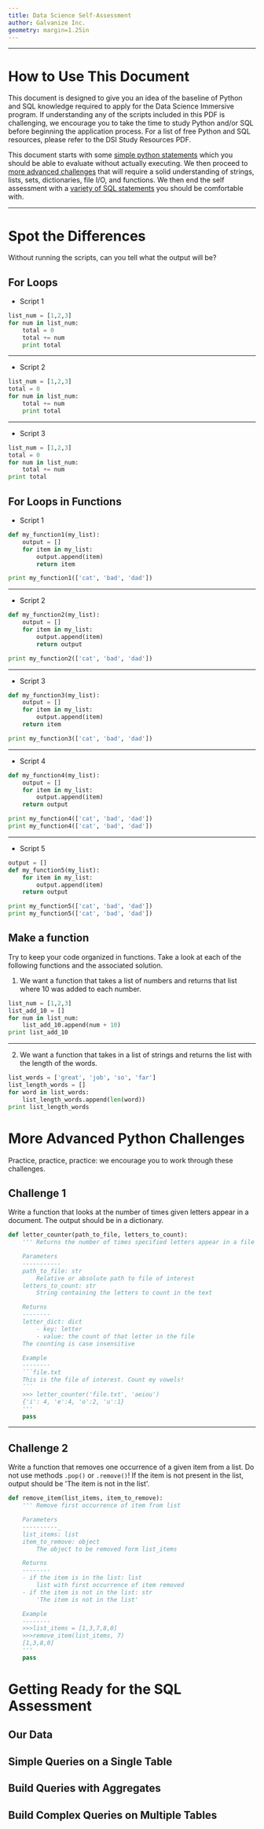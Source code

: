 ```yaml
---
title: Data Science Self-Assessment
author: Galvanize Inc.
geometry: margin=1.25in
---
```


---

# How to Use This Document

This document is designed to give you an idea of the baseline of Python and SQL knowledge required to apply for the Data Science Immersive program.  If understanding any of the scripts included in this PDF is challenging, we encourage you to take the time to study Python and/or SQL before beginning the application process.  For a list of free Python and SQL resources, please refer to the DSI Study Resources PDF.

This document starts with some [simple python statements](#Spot_the_Differences) which you should be able to evaluate without actually executing.  We then proceed to [more advanced challenges](#More_Advanced_Python_Challenges) that will require a solid understanding of strings, lists, sets, dictionaries, file I/O, and functions.  We then end the self assessment with a [variety of SQL statements](#Getting_Ready_for_the_SQL_Assessment) you should be comfortable with.

---

# Spot the Differences

Without running the scripts, can you tell what the output will be?

## For Loops

* Script 1

```python
list_num = [1,2,3]
for num in list_num:
    total = 0
    total += num
    print total
```

---

* Script 2

```python
list_num = [1,2,3]
total = 0
for num in list_num:
    total += num
    print total
```

---

* Script 3

```python
list_num = [1,2,3]
total = 0
for num in list_num:
    total += num
print total
```

## For Loops in Functions

* Script 1

```python
def my_function1(my_list):
    output = []
    for item in my_list:
        output.append(item)
        return item

print my_function1(['cat', 'bad', 'dad'])
```

---

* Script 2

```python
def my_function2(my_list):
    output = []
    for item in my_list:
        output.append(item)
        return output

print my_function2(['cat', 'bad', 'dad'])
```

---

* Script 3

```python
def my_function3(my_list):
    output = []
    for item in my_list:
        output.append(item)
    return item

print my_function3(['cat', 'bad', 'dad'])
```

---

* Script 4

```python
def my_function4(my_list):
    output = []
    for item in my_list:
        output.append(item)
    return output

print my_function4(['cat', 'bad', 'dad'])
print my_function4(['cat', 'bad', 'dad'])
```

---

* Script 5

```python
output = []
def my_function5(my_list):
    for item in my_list:
        output.append(item)
    return output

print my_function5(['cat', 'bad', 'dad'])
print my_function5(['cat', 'bad', 'dad'])
```

## Make a function

Try to keep your code organized in functions.  Take a look at each of the following functions and the associated solution.

1. We want a function that takes a list of numbers and returns that list where 10 was added to each number.

```python
list_num = [1,2,3]
list_add_10 = []
for num in list_num:
    list_add_10.append(num + 10)
print list_add_10
```

---

2. We want a function that takes in a list of strings and returns the list with the length of the words.

```python
list_words = ['great', 'job', 'so', 'far']
list_length_words = []
for word in list_words:
    list_length_words.append(len(word))
print list_length_words
```

# More Advanced Python Challenges

Practice, practice, practice: we encourage you to work through these challenges.

## Challenge 1

Write a function that looks at the number of times given letters appear in a document. The output should be in a dictionary.

```python
def letter_counter(path_to_file, letters_to_count):
    ''' Returns the number of times specified letters appear in a file

    Parameters
    -----------
    path_to_file: str
        Relative or absolute path to file of interest
    letters_to_count: str
        String containing the letters to count in the text

    Returns
    --------
    letter_dict: dict
        - key: letter
        - value: the count of that letter in the file
    The counting is case insensitive

    Example
    --------
    ```file.txt
    This is the file of interest. Count my vowels!
    ```
    >>> letter_counter('file.txt', 'aeiou')
    {'i': 4, 'e':4, 'o':2, 'u':1}
    '''
    pass
```

---

## Challenge 2

Write a function that removes one occurrence of a given item from a list. Do not use methods `.pop()` or `.remove()`! If the item is not present in the list, output should be 'The item is not in the list'.

```python
def remove_item(list_items, item_to_remove):
    ''' Remove first occurrence of item from list

    Parameters
    ----------_
    list_items: list
    item_to_remove: object
        The object to be removed form list_items

    Returns
    --------
    - if the item is in the list: list
        list with first occurrence of item removed
    - if the item is not in the list: str
        'The item is not in the list'

    Example
    --------
    >>>list_items = [1,3,7,8,0]
    >>>remove_item(list_items, 7)
    [1,3,8,0]
    '''
    pass
```



# Getting Ready for the SQL Assessment
## Our Data
## Simple Queries on a Single Table
## Build Queries with Aggregates
## Build Complex Queries on Multiple Tables
